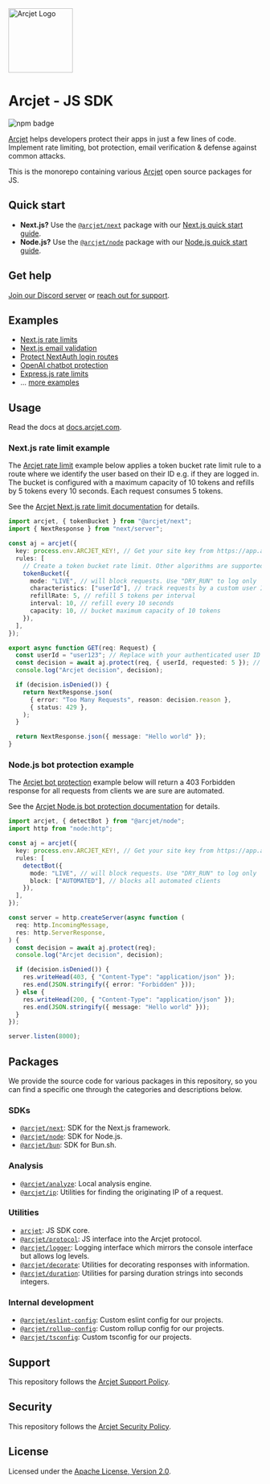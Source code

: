 <a href="https://arcjet.com" target="_arcjet-home">
  <picture>
    <source media="(prefers-color-scheme: dark)" srcset="https://arcjet.com/arcjet-logo-minimal-dark-mark-all.svg">
    <img src="https://arcjet.com/arcjet-logo-minimal-light-mark-all.svg" alt="Arcjet Logo" height="128" width="auto">
  </picture>
</a>

# Arcjet - JS SDK

<p>
  <picture>
    <source media="(prefers-color-scheme: dark)" srcset="https://img.shields.io/npm/v/arcjet?style=flat-square&label=%E2%9C%A6Aj&labelColor=000000&color=5C5866">
    <img alt="npm badge" src="https://img.shields.io/npm/v/arcjet?style=flat-square&label=%E2%9C%A6Aj&labelColor=ECE6F0&color=ECE6F0">
  </picture>
</p>

[Arcjet][arcjet] helps developers protect their apps in just a few lines of
code. Implement rate limiting, bot protection, email verification & defense
against common attacks.

This is the monorepo containing various [Arcjet][arcjet] open source packages
for JS.

## Quick start

- **Next.js?** Use the
  [`@arcjet/next`](https://www.npmjs.com/package/@arcjet/next) package with our
  [Next.js quick start guide](https://docs.arcjet.com/get-started/nextjs).
- **Node.js?** Use the
  [`@arcjet/node`](https://www.npmjs.com/package/@arcjet/node) package with our
  [Node.js quick start guide](https://docs.arcjet.com/get-started/nodejs).

## Get help

[Join our Discord server](https://discord.gg/TPra6jqZDC) or [reach out for
support](https://docs.arcjet.com/support).

## Examples

- [Next.js rate limits](https://github.com/arcjet/arcjet-js/tree/main/examples/nextjs-14-app-dir-rl)
- [Next.js email validation](https://github.com/arcjet/arcjet-js/tree/main/examples/nextjs-14-app-dir-validate-email)
- [Protect NextAuth login routes](https://github.com/arcjet/arcjet-js/tree/main/examples/nextjs-14-nextauth-4)
- [OpenAI chatbot protection](https://github.com/arcjet/arcjet-js/tree/main/examples/nextjs-14-openai)
- [Express.js rate limits](https://github.com/arcjet/arcjet-js/tree/main/examples/nodejs-express-rl)
- ... [more examples](https://github.com/arcjet/arcjet-js/tree/main/examples)

## Usage

Read the docs at [docs.arcjet.com][arcjet-docs].

### Next.js rate limit example

The [Arcjet rate
limit](https://docs.arcjet.com/rate-limiting/concepts) example below
applies a token bucket rate limit rule to a route where we identify the user
based on their ID e.g. if they are logged in. The bucket is configured with a
maximum capacity of 10 tokens and refills by 5 tokens every 10 seconds. Each
request consumes 5 tokens.

See the [Arcjet Next.js rate limit
documentation](https://docs.arcjet.com/rate-limiting/quick-start/nextjs) for
details.

```ts
import arcjet, { tokenBucket } from "@arcjet/next";
import { NextResponse } from "next/server";

const aj = arcjet({
  key: process.env.ARCJET_KEY!, // Get your site key from https://app.arcjet.com
  rules: [
    // Create a token bucket rate limit. Other algorithms are supported.
    tokenBucket({
      mode: "LIVE", // will block requests. Use "DRY_RUN" to log only
      characteristics: ["userId"], // track requests by a custom user ID
      refillRate: 5, // refill 5 tokens per interval
      interval: 10, // refill every 10 seconds
      capacity: 10, // bucket maximum capacity of 10 tokens
    }),
  ],
});

export async function GET(req: Request) {
  const userId = "user123"; // Replace with your authenticated user ID
  const decision = await aj.protect(req, { userId, requested: 5 }); // Deduct 5 tokens from the bucket
  console.log("Arcjet decision", decision);

  if (decision.isDenied()) {
    return NextResponse.json(
      { error: "Too Many Requests", reason: decision.reason },
      { status: 429 },
    );
  }

  return NextResponse.json({ message: "Hello world" });
}
```

### Node.js bot protection example

The [Arcjet bot protection](https://docs.arcjet.com/bot-protection/concepts)
example below will return a 403 Forbidden response for all requests from clients
we are sure are automated.

See the [Arcjet Node.js bot protection
documentation](https://docs.arcjet.com/bot-protection/quick-start/nodejs) for
details.

```ts
import arcjet, { detectBot } from "@arcjet/node";
import http from "node:http";

const aj = arcjet({
  key: process.env.ARCJET_KEY!, // Get your site key from https://app.arcjet.com
  rules: [
    detectBot({
      mode: "LIVE", // will block requests. Use "DRY_RUN" to log only
      block: ["AUTOMATED"], // blocks all automated clients
    }),
  ],
});

const server = http.createServer(async function (
  req: http.IncomingMessage,
  res: http.ServerResponse,
) {
  const decision = await aj.protect(req);
  console.log("Arcjet decision", decision);

  if (decision.isDenied()) {
    res.writeHead(403, { "Content-Type": "application/json" });
    res.end(JSON.stringify({ error: "Forbidden" }));
  } else {
    res.writeHead(200, { "Content-Type": "application/json" });
    res.end(JSON.stringify({ message: "Hello world" }));
  }
});

server.listen(8000);
```

## Packages

We provide the source code for various packages in this repository, so you can
find a specific one through the categories and descriptions below.

### SDKs

- [`@arcjet/next`](./arcjet-next/README.md): SDK for the Next.js framework.
- [`@arcjet/node`](./arcjet-node/README.md): SDK for Node.js.
- [`@arcjet/bun`](./arcjet-bun/README.md): SDK for Bun.sh.

### Analysis

- [`@arcjet/analyze`](./analyze/README.md): Local analysis engine.
- [`@arcjet/ip`](./ip/README.md): Utilities for finding the originating IP of a
  request.

### Utilities

- [`arcjet`](./arcjet/README.md): JS SDK core.
- [`@arcjet/protocol`](./protocol/README.md): JS interface
  into the Arcjet protocol.
- [`@arcjet/logger`](./logger/README.md): Logging interface which mirrors the
  console interface but allows log levels.
- [`@arcjet/decorate`](./decorate/README.md): Utilities for decorating responses
  with information.
- [`@arcjet/duration`](./duration/README.md): Utilities for parsing duration
  strings into seconds integers.

### Internal development

- [`@arcjet/eslint-config`](./eslint-config/README.md): Custom eslint config for
  our projects.
- [`@arcjet/rollup-config`](./rollup-config/README.md): Custom rollup config for
  our projects.
- [`@arcjet/tsconfig`](./tsconfig/README.md): Custom tsconfig for our projects.

## Support

This repository follows the [Arcjet Support Policy][arcjet-support].

## Security

This repository follows the [Arcjet Security Policy][arcjet-security].

## License

Licensed under the [Apache License, Version 2.0][apache-license].

[arcjet]: https://arcjet.com
[arcjet-docs]: https://docs.arcjet.com/
[arcjet-support]: https://docs.arcjet.com/support
[arcjet-security]: https://docs.arcjet.com/security
[apache-license]: http://www.apache.org/licenses/LICENSE-2.0
